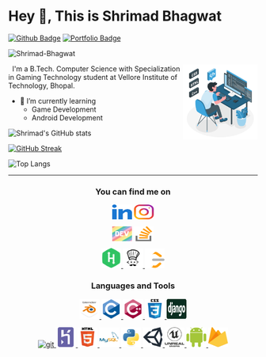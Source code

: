 # Hey 👋, This is Shrimad Bhagwat

[![Github Badge](https://img.shields.io/badge/Shrimad-Bhagwat-grey?style=flat&logo=github&logoColor=white&link=https://github.com/Shrimad-Bhagwat/)](https://www.github.com/Shrimad-Bhagwat/) [![Portfolio Badge](https://img.shields.io/badge/portfolio-web-blue?style=flat&link=www.shrimadbhagwat01.tk/)](https://www.shrimadbhagwat01.tk/)

<p align=left> <img src=https://komarev.com/ghpvc/?username=Shrimad-Bhagwat alt=Shrimad-Bhagwat /> </p>

<img align="right" width="30%" src="assets/programmer-illustration.svg" alt="illustration" />

<p>  &nbsp; I'm a B.Tech. Computer Science with Specialization in Gaming Technology student at Vellore Institute of Technology, Bhopal.

- 🌱 I’m currently learning
  - Game Development
  - Android Development

![Shrimad's GitHub stats](https://github-readme-stats.vercel.app/api?username=Shrimad-Bhagwat&theme=dark&show_icons=true&border_radius=10)

<span align=right>[![GitHub Streak](http://github-readme-streak-stats.herokuapp.com?user=Shrimad-Bhagwat&theme=dark&border_radius=10)](https://git.io/streak-stats)</span>

<span align=left>![Top Langs](https://github-readme-stats.vercel.app/api/top-langs/?username=Shrimad-Bhagwat&theme=dark&layout=compact&border_radius=10)</span>

---

<!-- Actual text -->
<span align=center>
  
### You can find me on

<a href="https://www.linkedin.com/in/shrimad-bhagwat-a7a879201/" target="blank"><img align="center" src="assets/linked-in-alt.svg" alt="https://www.linkedin.com/in/shrimad-bhagwat-a7a879201/" height="30" width="40" /></a>
<a href="https://www.instagram.com/shrimad.bhagwat/" target="blank"><img align="center" src="assets/instagram.svg" alt="https://www.instagram.com/shrimad.bhagwat/" height="30" width="40" /></a>

<a href="https://dev.to/shrimadbhagwat" target="blank"><img align="center" src="assets/devto.svg" alt="https://dev.to/shrimadbhagwat" height="30" width="40" /></a>
<a href="https://stackoverflow.com/users/14176959/shrimad-bhagwat" target="blank"><img align="center" src="assets/stack-overflow.svg" alt="https://stackoverflow.com/users/14176959/shrimad-bhagwat" height="30" width="40" /></a>
</span>

<a href="https://www.hackerrank.com/shrimad_bhagwat" target="_blank" rel="noreferrer"> <img src="assets/hackerrank.png" alt="Hackerrank" width="40" height="40"/> </a><a href="https://www.codechef.com/users/shrimadbhagwat" target="_blank" rel="noreferrer"> <img src="assets/codechef.png" alt="Codechef" width="40" height="40"/> </a><a href="https://leetcode.com/shrimad_bhagwat/" target="_blank" rel="noreferrer"> <img src="assets/leetcode.png" alt="Leetcode" width="40" height="40"/> </a>

<h3 align="center">

### Languages and Tools

</h3>
<p align="center"> 
<a href="https://www.blender.org/" target="_blank" rel="noreferrer"> <img src="assets/blender.svg" alt="blender" width="40" height="40"/> </a> 
<a href="https://www.cprogramming.com/" target="_blank" rel="noreferrer"> <img src="assets/c-original.svg" alt="c" width="40" height="40"/> </a> 
<a href="https://www.w3schools.com/cpp/" target="_blank" rel="noreferrer"> <img src="assets/cplusplus-original.svg" alt="cplusplus" width="40" height="40"/> </a> <a href="https://www.w3schools.com/css/" target="_blank" rel="noreferrer"> <img src="https://raw.githubusercontent.com/devicons/devicon/master/icons/css3/css3-original-wordmark.svg" alt="css3" width="40" height="40"/> </a> 
<a href="https://www.djangoproject.com/" target="_blank" rel="noreferrer"> <img src="assets/django-logo-negative.svg" alt="django" width="40" height="40"/> </a> 


<a href="https://git-scm.com/" target="_blank" rel="noreferrer"> <img src="https://www.vectorlogo.zone/logos/git-scm/git-scm-icon.svg" alt="git" width="40" height="40"/> </a>
<a href="https://heroku.com" target="_blank" rel="noreferrer"> <img src="assets/heroku-icon.svg" alt="heroku" width="40" height="40"/> </a>
<a href="https://www.w3.org/html/" target="_blank" rel="noreferrer"> <img src="assets/html5-original-wordmark.svg" alt="html5" width="40" height="40"/> </a>
<a href="https://www.mysql.com/" target="_blank" rel="noreferrer"> <img src="assets/mysql-original-wordmark.svg" alt="mysql" width="40" height="40"/> </a>
<a href="https://www.python.org" target="_blank" rel="noreferrer"> <img src="assets/python-original.svg" alt="python" width="40" height="40"/> </a>
<a href="https://unity.com/" target="_blank" rel="noreferrer"> <img src="assets/unity3d-icon.svg" alt="unity" width="40" height="40"/> </a>
<a href="https://www.unrealengine.com/" target="_blank" rel="noreferrer"> <img src="assets/Unreal_Engine_Logo.svg" alt="unreal engine" width="40" height="40"/> </a>
<a href="https://developer.android.com/" target="_blank" rel="noreferrer"> <img src="assets/android.svg" alt="android studio" width="40" height="40"/> </a>
<a href="https://firebase.google.com/" target="_blank" rel="noreferrer"> <img src="assets/firebase.svg" alt="android studio" width="40" height="40"/> </a>

 </p>
